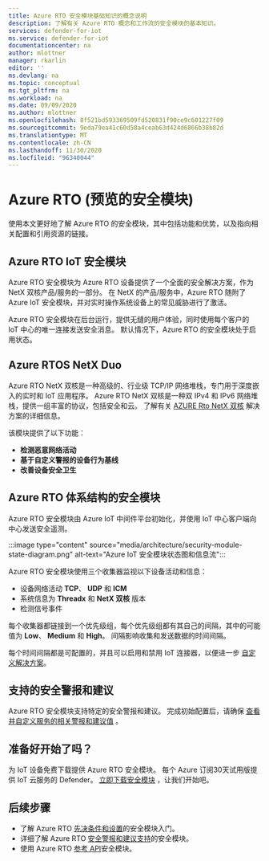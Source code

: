 ```yaml
---
title: Azure RTO 安全模块基础知识的概念说明
description: 了解有关 Azure RTO 概念和工作流的安全模块的基本知识。
services: defender-for-iot
ms.service: defender-for-iot
documentationcenter: na
author: mlottner
manager: rkarlin
editor: ''
ms.devlang: na
ms.topic: conceptual
ms.tgt_pltfrm: na
ms.workload: na
ms.date: 09/09/2020
ms.author: mlottner
ms.openlocfilehash: 8f521bd593369509fd520831f90ce9c601227f09
ms.sourcegitcommit: 9eda79ea41c60d58a4ceab63d424d6866b38b82d
ms.translationtype: MT
ms.contentlocale: zh-CN
ms.lasthandoff: 11/30/2020
ms.locfileid: "96340044"
---
```

# <a name="security-module-for-azure-rtos-preview"></a>Azure RTO (预览的安全模块) 

使用本文更好地了解 Azure RTO 的安全模块，其中包括功能和优势，以及指向相关配置和引用资源的链接。 

## <a name="azure-rtos-iot-security-module"></a>Azure RTO IoT 安全模块

Azure RTO 安全模块为 Azure RTO 设备提供了一个全面的安全解决方案，作为 NetX 双核产品/服务的一部分。 在 NetX 的产品/服务中，Azure RTO 随附了 Azure IoT 安全模块，并对实时操作系统设备上的常见威胁进行了激活。 

Azure RTO 安全模块在后台运行，提供无缝的用户体验，同时使用每个客户的 IoT 中心的唯一连接发送安全消息。 默认情况下，Azure RTO 的安全模块处于启用状态。  

## <a name="azure-rtos-netx-duo"></a>Azure RTOS NetX Duo

Azure RTO NetX 双核是一种高级的、行业级 TCP/IP 网络堆栈，专门用于深度嵌入的实时和 IoT 应用程序。 Azure RTO NetX 双核是一种双 IPv4 和 IPv6 网络堆栈，提供一组丰富的协议，包括安全和云。 了解有关 [AZURE Rto NetX 双核](/azure/rtos/netx-duo/) 解决方案的详细信息。

该模块提供了以下功能：

- **检测恶意网络活动**
- **基于自定义警报的设备行为基线**
- **改善设备安全卫生**

## <a name="security-module-for-azure-rtos-architecture"></a>Azure RTO 体系结构的安全模块

Azure RTO 安全模块由 Azure IoT 中间件平台初始化，并使用 IoT 中心客户端向中心发送安全遥测。

:::image type="content" source="media/architecture/security-module-state-diagram.png" alt-text="Azure IoT 安全模块状态图和信息流":::

Azure RTO 安全模块使用三个收集器监视以下设备活动和信息：
- 设备网络活动 **TCP**、 **UDP** 和 **ICM**
- 系统信息为 **Threadx** 和 **NetX 双核** 版本
- 检测信号事件

每个收集器都链接到一个优先级组，每个优先级组都有其自己的间隔，其中的可能值为 **Low**、 **Medium** 和 **High**。 间隔影响收集和发送数据的时间间隔。

每个时间间隔都是可配置的，并且可以启用和禁用 IoT 连接器，以便进一步 [自定义解决方案](how-to-azure-rtos-security-module.md)。 

## <a name="supported-security-alerts-and-recommendations"></a>支持的安全警报和建议

Azure RTO 安全模块支持特定的安全警报和建议。 完成初始配置后，请确保 [查看并自定义服务的相关警报和建议值](concept-rtos-security-alerts-recommendations.md) 。

## <a name="ready-to-begin"></a>准备好开始了吗？

为 IoT 设备免费下载提供 Azure RTO 安全模块。 每个 Azure 订阅30天试用版提供 IoT 云服务的 Defender。 [立即下载安全模块](https://github.com/azure-rtos/azure-iot-preview/releases) ，让我们开始吧。 

## <a name="next-steps"></a>后续步骤

- 了解 Azure RTO [先决条件和设置](quickstart-azure-rtos-security-module.md)的安全模块入门。
- 详细了解 Azure RTO [安全警报和建议支持](concept-rtos-security-alerts-recommendations.md)的安全模块。 
- 使用 Azure RTO [参考 API](azure-rtos-security-module-api.md)安全模块。